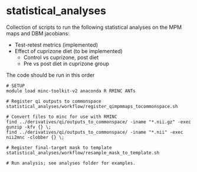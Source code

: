 # statistical_analyses
Collection of scripts to run the following statistical analyses on the MPM maps and DBM jacobians:
* Test-retest metrics (implemented)
* Effect of cuprizone diet (to be implemented)
    * Control vs cuprizone, post diet
    * Pre vs post diet in cuprizone group

The code should be run in this order
```
# SETUP
module load minc-toolkit-v2 anaconda R RMINC ANTs

# Register qi outputs to commonspace
statistical_analyses/workflow/register_qimpmmaps_tocommonspace.sh

# Convert files to minc for use with RMINC
find ../derivatives/qi/outputs_to_commonspace/ -iname "*.nii.gz" -exec gunzip -kfv {} \;
find ../derivatives/qi/outputs_to_commonspace/ -iname "*.nii" -exec nii2mnc -clobber {} \;

# Register final-target mask to template
statistical_analyses/workflow/resample_mask_to_template.sh

# Run analysis; see analyses folder for examples.
```
